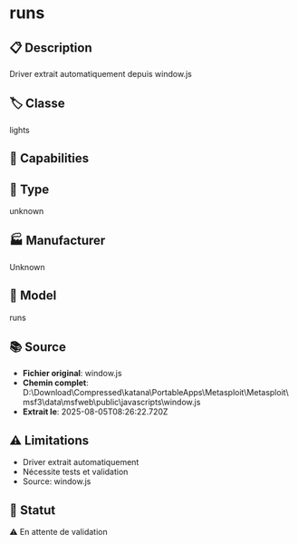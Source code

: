 # runs

## 📋 Description
Driver extrait automatiquement depuis window.js

## 🏷️ Classe
lights

## 🔧 Capabilities


## 📡 Type
unknown

## 🏭 Manufacturer
Unknown

## 📱 Model
runs

## 📚 Source
- **Fichier original**: window.js
- **Chemin complet**: D:\Download\Compressed\katana\PortableApps\Metasploit\Metasploit\msf3\data\msfweb\public\javascripts\window.js
- **Extrait le**: 2025-08-05T08:26:22.720Z

## ⚠️ Limitations
- Driver extrait automatiquement
- Nécessite tests et validation
- Source: window.js

## 🚀 Statut
⚠️ En attente de validation
